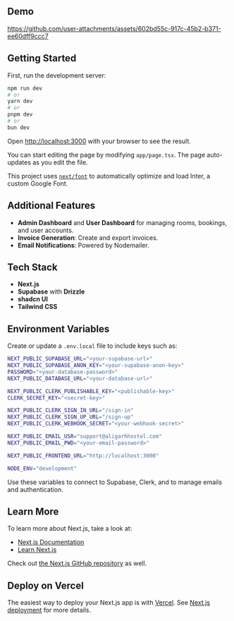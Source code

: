 ## Demo

https://github.com/user-attachments/assets/602bd55c-917c-45b2-b371-ee60dff9ccc7

## Getting Started

First, run the development server:

```bash
npm run dev
# or
yarn dev
# or
pnpm dev
# or
bun dev
```

Open [http://localhost:3000](http://localhost:3000) with your browser to see the result.

You can start editing the page by modifying `app/page.tsx`. The page auto-updates as you edit the file.

This project uses [`next/font`](https://nextjs.org/docs/basic-features/font-optimization) to automatically optimize and load Inter, a custom Google Font.

## Additional Features

- **Admin Dashboard** and **User Dashboard** for managing rooms, bookings, and user accounts.
- **Invoice Generation**: Create and export invoices.
- **Email Notifications**: Powered by Nodemailer.

## Tech Stack

- **Next.js**
- **Supabase** with **Drizzle**
- **shadcn UI**
- **Tailwind CSS**

## Environment Variables

Create or update a `.env.local` file to include keys such as:

```bash
NEXT_PUBLIC_SUPABASE_URL="<your-supabase-url>"
NEXT_PUBLIC_SUPABASE_ANON_KEY="<your-supabase-anon-key>"
PASSWORD="<your-database-password>"
NEXT_PUBLIC_DATABASE_URL="<your-database-url>"

NEXT_PUBLIC_CLERK_PUBLISHABLE_KEY="<publishable-key>"
CLERK_SECRET_KEY="<secret-key>"

NEXT_PUBLIC_CLERK_SIGN_IN_URL="/sign-in"
NEXT_PUBLIC_CLERK_SIGN_UP_URL="/sign-up"
NEXT_PUBLIC_CLERK_WEBHOOK_SECRET="<your-webhook-secret>"

NEXT_PUBLIC_EMAIL_USR="support@aligarhhostel.com"
NEXT_PUBLIC_EMAIL_PWD="<your-email-password>"

NEXT_PUBLIC_FRONTEND_URL="http://localhost:3000"

NODE_ENV="development"
```

Use these variables to connect to Supabase, Clerk, and to manage emails and authentication.

## Learn More

To learn more about Next.js, take a look at:

- [Next.js Documentation](https://nextjs.org/docs)
- [Learn Next.js](https://nextjs.org/learn)

Check out [the Next.js GitHub repository](https://github.com/vercel/next.js/) as well.

## Deploy on Vercel

The easiest way to deploy your Next.js app is with [Vercel](https://vercel.com/). See [Next.js deployment](https://nextjs.org/docs/deployment) for more details.
